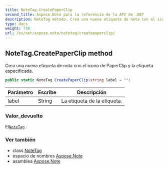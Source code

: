```yaml
---
title: NoteTag.CreatePaperClip
second_title: Aspose.Note para la referencia de la API de .NET
description: NoteTag método. Crea una nueva etiqueta de nota con el icono de PaperClip y la etiqueta especificada.
type: docs
weight: 730
url: /es/net/aspose.note/notetag/createpaperclip/
---
```

## NoteTag.CreatePaperClip method

Crea una nueva etiqueta de nota con el icono de PaperClip y la etiqueta especificada.

```csharp
public static NoteTag CreatePaperClip(string label = "")
```

| Parámetro | Escribe | Descripción |
| --- | --- | --- |
| label | String | La etiqueta de la etiqueta. |

### Valor_devuelto

El[`NoteTag`](../) .

### Ver también

* class [NoteTag](../)
* espacio de nombres [Aspose.Note](../../notetag/)
* asamblea [Aspose.Note](../../../)


